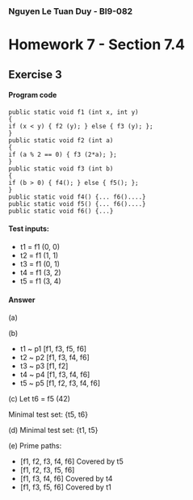### Nguyen Le Tuan Duy - BI9-082

# Homework 7 - Section 7.4
## Exercise 3

#### Program code
```
public static void f1 (int x, int y)
{
if (x < y) { f2 (y); } else { f3 (y); };
}
public static void f2 (int a)
{
if (a % 2 == 0) { f3 (2*a); };
}
public static void f3 (int b)
{
if (b > 0) { f4(); } else { f5(); };
}
public static void f4() {... f6()....}
public static void f5() {... f6()....}
public static void f6() {...}
```

#### Test inputs:
- t1 = f1 (0, 0)
- t2 = f1 (1, 1)
- t3 = f1 (0, 1)
- t4 = f1 (3, 2)
- t5 = f1 (3, 4)

#### Answer


(a)

(b)
- t1 ~ p1 [f1, f3, f5, f6]
- t2 ~ p2 [f1, f3, f4, f6]
- t3 ~ p3 [f1, f2]
- t4 ~ p4 [f1, f3, f4, f6]
- t5 ~ p5 [f1, f2, f3, f4, f6]

(c) Let t6 = f5 (42)

Minimal test set: {t5, t6}

(d) Minimal test set: {t1, t5}

(e) Prime paths:
- [f1, f2, f3, f4, f6] Covered by t5
- [f1, f2, f3, f5, f6]
- [f1, f3, f4, f6] Covered by t4
- [f1, f3, f5, f6] Covered by t1